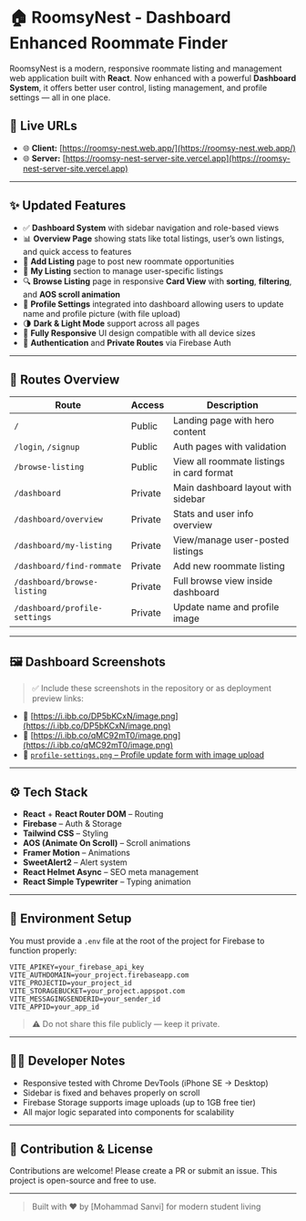# 🏠 RoomsyNest - Dashboard Enhanced Roommate Finder

RoomsyNest is a modern, responsive roommate listing and management web application built with **React**. Now enhanced with a powerful **Dashboard System**, it offers better user control, listing management, and profile settings — all in one place.

## 🔗 Live URLs

* 🌐 **Client:** [https://roomsy-nest.web.app/](https://roomsy-nest.web.app/)
* 🌐 **Server:** [https://roomsy-nest-server-site.vercel.app](https://roomsy-nest-server-site.vercel.app)

---

## ✨ Updated Features

* ✅ **Dashboard System** with sidebar navigation and role-based views
* 📊 **Overview Page** showing stats like total listings, user’s own listings, and quick access to features
* 📝 **Add Listing** page to post new roommate opportunities
* 📂 **My Listing** section to manage user-specific listings
* 🔍 **Browse Listing** page in responsive **Card View** with **sorting**, **filtering**, and **AOS scroll animation**
* 👤 **Profile Settings** integrated into dashboard allowing users to update name and profile picture (with file upload)
* 🌗 **Dark & Light Mode** support across all pages
* 📱 **Fully Responsive** UI design compatible with all device sizes
* 🔐 **Authentication** and **Private Routes** via Firebase Auth

---

## 🔐 Routes Overview

| Route                         | Access  | Description                               |
| ----------------------------- | ------- | ----------------------------------------- |
| `/`                           | Public  | Landing page with hero content            |
| `/login`, `/signup`           | Public  | Auth pages with validation                |
| `/browse-listing`             | Public  | View all roommate listings in card format |
| `/dashboard`                  | Private | Main dashboard layout with sidebar        |
| `/dashboard/overview`         | Private | Stats and user info overview              |
| `/dashboard/my-listing`       | Private | View/manage user-posted listings          |
| `/dashboard/find-rommate`     | Private | Add new roommate listing                  |
| `/dashboard/browse-listing`   | Private | Full browse view inside dashboard         |
| `/dashboard/profile-settings` | Private | Update name and profile image             |

---

## 🖼️ Dashboard Screenshots

> ✅ Include these screenshots in the repository or as deployment preview links:

* 📸 [https://i.ibb.co/DP5bKCxN/image.png](https://i.ibb.co/DP5bKCxN/image.png)
* 📸 [https://i.ibb.co/qMC92mT0/image.png](https://i.ibb.co/qMC92mT0/image.png)
* 📸 [`profile-settings.png` – Profile update form with image upload](https://i.ibb.co/KcnSMzdC/image.png)

---

## ⚙️ Tech Stack

* **React** + **React Router DOM** – Routing
* **Firebase** – Auth & Storage
* **Tailwind CSS** – Styling
* **AOS (Animate On Scroll)** – Scroll animations
* **Framer Motion** – Animations
* **SweetAlert2** – Alert system
* **React Helmet Async** – SEO meta management
* **React Simple Typewriter** – Typing animation

---

## 📁 Environment Setup

You must provide a `.env` file at the root of the project for Firebase to function properly:

```
VITE_APIKEY=your_firebase_api_key
VITE_AUTHDOMAIN=your_project.firebaseapp.com
VITE_PROJECTID=your_project_id
VITE_STORAGEBUCKET=your_project.appspot.com
VITE_MESSAGINGSENDERID=your_sender_id
VITE_APPID=your_app_id
```

> ⚠️ Do not share this file publicly — keep it private.

---

## 🧑‍💻 Developer Notes

* Responsive tested with Chrome DevTools (iPhone SE → Desktop)
* Sidebar is fixed and behaves properly on scroll
* Firebase Storage supports image uploads (up to 1GB free tier)
* All major logic separated into components for scalability

---

## 📌 Contribution & License

Contributions are welcome! Please create a PR or submit an issue. This project is open-source and free to use.

---

> Built with ❤️ by \[Mohammad Sanvi] for modern student living
